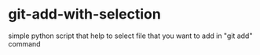 # git-add-with-selection
simple python script that help to select file that you want to add in "git add" command
